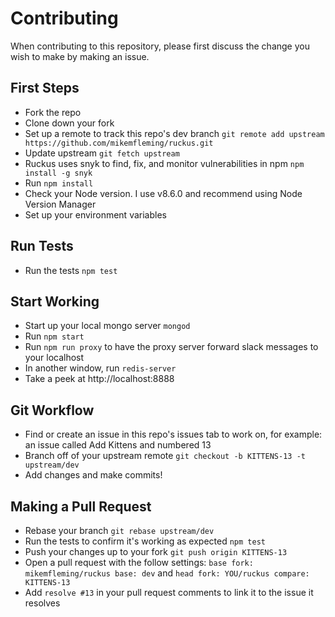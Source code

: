 # Contributing

When contributing to this repository, please first discuss the change you wish to make by making an issue. 

## First Steps
- Fork the repo
- Clone down your fork
- Set up a remote to track this repo's dev branch `git remote add upstream https://github.com/mikemfleming/ruckus.git`
- Update upstream `git fetch upstream`
- Ruckus uses snyk to find, fix, and monitor vulnerabilities in npm `npm install -g snyk`
- Run `npm install`
- Check your Node version. I use v8.6.0 and recommend using Node Version Manager
- Set up your environment variables

## Run Tests
- Run the tests `npm test`

## Start Working
- Start up your local mongo server `mongod`
- Run `npm start`
- Run `npm run proxy` to have the proxy server forward slack messages to your localhost
- In another window, run `redis-server`
- Take a peek at http://localhost:8888

## Git Workflow
- Find or create an issue in this repo's issues tab to work on, for example: an issue called Add Kittens and numbered 13
- Branch off of your upstream remote `git checkout -b KITTENS-13 -t upstream/dev`
- Add changes and make commits!

## Making a Pull Request
- Rebase your branch `git rebase upstream/dev`
- Run the tests to confirm it's working as expected `npm test`
- Push your changes up to your fork `git push origin KITTENS-13`
- Open a pull request with the follow settings: `base fork: mikemfleming/ruckus base: dev` and `head fork: YOU/ruckus compare: KITTENS-13`
- Add `resolve #13` in your pull request comments to link it to the issue it resolves
